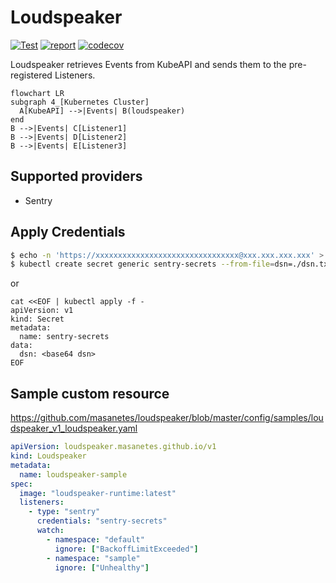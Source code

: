 # Loudspeaker

[![Test](https://github.com/masanetes/loudspeaker/actions/workflows/test.yml/badge.svg)](https://github.com/masanetes/loudspeaker/actions/workflows/test.yml)
[![report](https://goreportcard.com/badge/github.com/masanetes/loudspeaker)](https://goreportcard.com/report/github.com/masanetes/loudspeaker)
[![codecov](https://codecov.io/gh/masanetes/loudspeaker/branch/master/graph/badge.svg?token=9HT5CC8XDK)](https://codecov.io/gh/masanetes/loudspeaker)

Loudspeaker retrieves Events from KubeAPI and sends them to the pre-registered Listeners.

```mermaid
flowchart LR
subgraph 4_[Kubernetes Cluster]
  A[KubeAPI] -->|Events| B(loudspeaker)
end  
B -->|Events| C[Listener1]
B -->|Events| D[Listener2]
B -->|Events| E[Listener3]
```

## Supported providers

- Sentry

## Apply Credentials

```bash
$ echo -n 'https://xxxxxxxxxxxxxxxxxxxxxxxxxxxxxxxx@xxx.xxx.xxx.xxx' > ./dsn.txt
$ kubectl create secret generic sentry-secrets --from-file=dsn=./dsn.txt
```

or

```
cat <<EOF | kubectl apply -f -
apiVersion: v1
kind: Secret
metadata:
  name: sentry-secrets
data:
  dsn: <base64 dsn>
EOF
```

## Sample custom resource

https://github.com/masanetes/loudspeaker/blob/master/config/samples/loudspeaker_v1_loudspeaker.yaml

```yaml
apiVersion: loudspeaker.masanetes.github.io/v1
kind: Loudspeaker
metadata:
  name: loudspeaker-sample
spec:
  image: "loudspeaker-runtime:latest"
  listeners:
    - type: "sentry"
      credentials: "sentry-secrets"
      watch:
        - namespace: "default"
          ignore: ["BackoffLimitExceeded"]
        - namespace: "sample"
          ignore: ["Unhealthy"]
```
